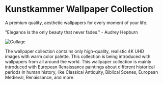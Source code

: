 # Kunstkammer Wallpaper Collection

A premium quality, aesthetic wallpapers for every moment of your life.

"Elegance is the only beauty that never fades." - Audrey Hepburn

![Collage](https://github.com/infofintech/kunstkammer/blob/main/kunstkammer.collage.png?raw=true)

The wallpaper collection contains only high-quality, realistic 4K UHD images with warm color palette. This collection is being introduced with wallpapers from all around the world. This wallpaper collection is mainly introduced with European Renaissance paintings about different historical periods in human history, like Classical Antiquity, Biblical Scenes, European Medieval, Renaissance, and more.
